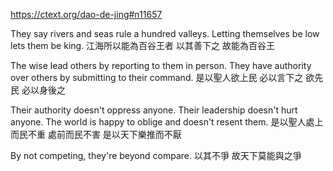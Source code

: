 https://ctext.org/dao-de-jing#n11657

They say rivers and seas
rule a hundred valleys.
Letting themselves be low
lets them be king.
江海所以能為百谷王者
以其善下之
故能為百谷王

The wise lead others
by reporting to them in person.
They have authority over others
by submitting to their command.
是以聖人欲上民
必以言下之
欲先民
必以身後之

Their authority doesn't oppress anyone.
Their leadership doesn't hurt anyone.
The world is happy to oblige and doesn't resent them.
是以聖人處上而民不重
處前而民不害
是以天下樂推而不厭

By not competing,
they're beyond compare.
以其不爭
故天下莫能與之爭
